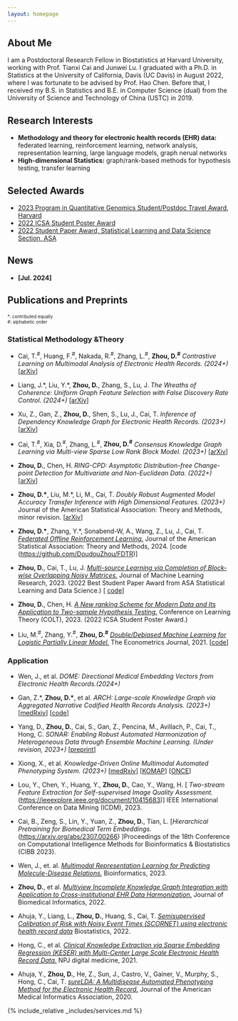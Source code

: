 ```yaml
---
layout: homepage
---
```


## About Me

I am a Postdoctoral Research Fellow in Biostatistics at Harvard University, working with Prof. Tianxi Cai and Junwei Lu. I graduated with a Ph.D. in Statistics at the University of California, Davis (UC Davis) in August 2022, where I was fortunate to be advised by Prof. Hao Chen. Before that, I received my B.S. in Statistics and B.E. in Computer Science (dual) from the University of Science and Technology of China (USTC) in 2019. 

## Research Interests

- **Methodology and theory for electronic health records (EHR) data:** federated learning, reinforcement learning, network analysis, representation learning, large language models, graph nerual networks
- **High-dimensional Statistics:** graph/rank-based methods for hypothesis testing, transfer learning

## Selected Awards 
- <ins> 2023 Program in Quantitative Genomics Student/Postdoc Travel Award, Harvard
- <ins> 2022 ICSA Student Poster Award 
- <ins> 2022 Student Paper Award, Statistical Learning and Data Science Section, ASA



## News

- **[Jul. 2024]**

## Publications and Preprints

<div style="font-size: 10px;">*: contributed equally </div>

<div style="font-size: 10px;">#: alphabetic order </div>

### Statistical Methodology &Theory

- Cai, T.<sup>#</sup>, Huang, F.<sup>#</sup>, Nakada, R.<sup>#</sup>, Zhang, L.<sup>#</sup>, **Zhou, D.<sup>#</sup>**
_Contrastive Learning on Multimodal Analysis of Electronic Health Records. (2024+)_ [[arXiv](https://arxiv.org/abs/2403.14926)]

- Liang, J.\*, Liu, Y.\*, **Zhou, D.**, Zhang, S., Lu, J. _The Wreaths of Coherence: Uniform Graph Feature Selection with False Discovery Rate Control. (2024+)_ [[arXiv](https://arxiv.org/abs/2403.12284)]

- Xu, Z., Gan, Z., **Zhou, D.**, Shen, S., Lu, J., Cai, T. _Inference of Dependency Knowledge Graph for Electronic Health Records. (2023+)_ [[arXiv](https://arxiv.org/abs/2312.15611)]

- Cai, T.<sup>#</sup>, Xia, D.<sup>#</sup>, Zhang, L.<sup>#</sup>, **Zhou, D.<sup>#</sup>** _Consensus Knowledge Graph Learning via Multi-view Sparse Low Rank Block Model. (2023+)_ [[arXiv](https://arxiv.org/abs/2209.13762)]

- **Zhou, D.**, Chen, H. _RING-CPD: Asymptotic Distribution-free Change-point Detection for Multivariate and Non-Euclidean Data. (2022+)_ [[arXiv](https://arxiv.org/abs/2206.03038)]

- **Zhou, D.\***, Liu, M.\*, Li, M., Cai, T. _Doubly Robust Augmented Model Accuracy Transfer Inference with High Dimensional Features. (2023+)_  Journal of the American Statistical Association: Theory and Methods, minor revision.  [[arXiv](https://arxiv.org/abs/2208.05134)]

- **Zhou, D.\***, Zhang, Y.\*, Sonabend-W, A., Wang, Z., Lu, J., Cai, T. [_Federated Offline Reinforcement Learning._](https://www.tandfonline.com/doi/pdf/10.1080/01621459.2024.2310287?casa_token=ZsYamLI5gcwAAAAA:vpxrdw68t-U-SpN02Azg1aFFmZwjzfjmA9LJI4TUA8U6Ho01YwBWhbCXUcsS0G-tePqHeT8THU-3) Journal of the American Statistical Association: Theory and Methods, 2024. [code (https://github.com/DoudouZhou/FDTR)]

- **Zhou, D.**, Cai, T., Lu, J. [_Multi-source Learning via Completion of Block-wise Overlapping Noisy Matrices._](https://jmlr.org/papers/v24/22-0642.html) Journal of Machine Learning Research, 2023. (2022 Best Student Paper Award from ASA Statistical Learning and Data Science.)  [ [code](https://github.com/DoudouZhou/BONMI/blob/main/README.md)]

- **Zhou, D.**, Chen, H.  [_A New ranking Scheme for Modern Data and Its Application to Two-sample Hypothesis Testing._](https://arxiv.org/pdf/2112.12948.pdf) Conference on Learning Theory (COLT), 2023. (2022 ICSA Student Poster Award.)  

- Liu, M.<sup>#</sup>, Zhang, Y.<sup>#</sup>, **Zhou, D.<sup>#</sup>** [_Double/Debiased Machine Learning for Logistic Partially Linear Model._](https://academic.oup.com/ectj/article/24/3/559/6296639) The Econometrics Journal, 2021. [[code](https://academic.oup.com/ectj/article/24/3/559/6296639)]

### Application

- Wen, J., et al. _DOME: Directional Medical Embedding Vectors from Electronic Health Records.(2024+)_

- Gan, Z.\*, **Zhou, D.\***, et al. _ARCH: Large-scale Knowledge Graph via Aggregated Narrative Codified Health Records Analysis. (2023+)_ [[medRxiv](https://www.medrxiv.org/content/10.1101/2023.05.14.23289955v1)] [[code](https://github.com/yuming14/ARCH)]

-  Yang, D., **Zhou, D.**, Cai, S., Gan, Z., Pencina, M., Avillach, P., Cai, T., Hong, C. _SONAR: Enabling Robust Automated Harmonization of Heterogeneous Data through Ensemble Machine Learning. (Under revision, 2023+)_ [[preprint](https://preprints.jmir.org/preprint/54133)] 

- Xiong, X., et al. _Knowledge-Driven Online Multimodal Automated Phenotyping System. (2023+)_ [[medRxiv](https://www.medrxiv.org/content/10.1101/2023.09.29.23296239v1)] [[KOMAP](https://shiny.parse-health.org/KOMAP/)] [[ONCE](https://shiny.parse-health.org/ONCE/)]

- Lou, Y., Chen, Y., Huang, Y., **Zhou, D.**, Cao, Y., Wang, H.  [ _Two-stream Feature Extraction for Self-supervised Image Quality Assessment._(https://ieeexplore.ieee.org/document/10415683)] IEEE International Conference on Data Mining (ICDM), 2023. 

- Cai, B., Zeng, S., Lin, Y., Yuan, Z., **Zhou, D.**, Tian, L.  [_Hierarchical Pretraining for Biomedical Term Embeddings._ (https://arxiv.org/abs/2307.00266) ]Proceedings of the 18th Conference on Computational Intelligence Methods for Bioinformatics & Biostatistics (CIBB 2023). 

- Wen, J., et. al. [_Multimodal Representation Learning for Predicting Molecule-Disease Relations._](https://academic.oup.com/bioinformatics/article/39/2/btad085/7034101?login=true) Bioinformatics, 2023.

- **Zhou, D.**, et al. [_Multiview Incomplete Knowledge Graph Integration with Application to Cross-institutional EHR Data Harmonization._](https://www.sciencedirect.com/science/article/pii/S1532046422001599) Journal of Biomedical Informatics, 2022.

- Ahuja, Y., Liang, L., **Zhou, D.**, Huang, S., Cai, T.  [_Semisupervised Calibration of Risk with Noisy Event Times (SCORNET) using electronic health record data_](https://pubmed.ncbi.nlm.nih.gov/35166342/) Biostatistics, 2022. 

- Hong, C., et al.  [_Clinical Knowledge Extraction via Sparse Embedding Regression (KESER) with Multi-Center Large Scale Electronic Health Record Data._](https://www.nature.com/articles/s41746-021-00519-z) NPJ digital medicine, 2021. 

- Ahuja, Y., **Zhou, D.**, He, Z., Sun, J., Castro, V., Gainer, V., Murphy, S., Hong, C., Cai, T. [_sureLDA: A Multidisease Automated Phenotyping Method for the Electronic Health Record._](https://academic.oup.com/jamia/article/27/8/1235/5858306?login=true) Journal of the American Medical Informatics Association, 2020. 

{% include_relative _includes/services.md %}
